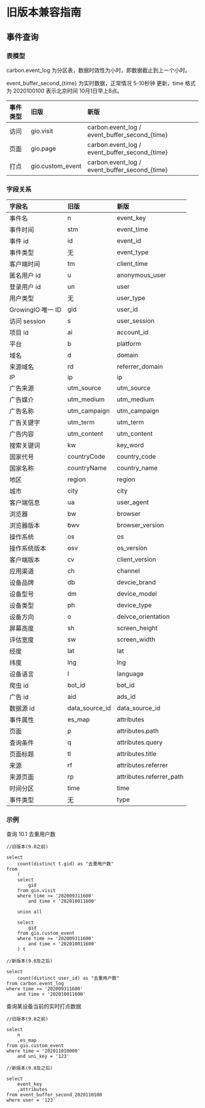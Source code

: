 # 旧版本兼容指南

## 事件查询

### 表模型

carbon.event\_log 为分区表，数据时效性为小时，即数据截止到上一个小时。

event\_buffer\_second\_{time} 为实时数据，正常情况 5-10秒钟 更新，time 格式为 2020100100 表示北京时间 10月1日早上8点。

| **事件类型** | **旧版** | **新版** |
| :--- | :--- | :--- |
| 访问 | gio.visit | carbon.event\_log / event\_buffer\_second\_{time} |
| 页面 | gio.page | carbon.event\_log / event\_buffer\_second\_{time} |
| 打点 | gio.custom\_event | carbon.event\_log / event\_buffer\_second\_{time} |

### 字段关系

| **字段名** | **旧版** | **新版** |
| :--- | :--- | :--- |
| 事件名 | n | event\_key |
| 事件时间 | stm | event\_time |
| 事件 id | id | event\_id |
| 事件类型 | 无 | event\_type |
| 客户端时间 | tm | client\_time |
| 匿名用户 id | u | anonymous\_user |
| 登录用户 id | un | user |
| 用户类型 | 无 | user\_type |
| GrowingIO 唯一 ID | gid | user\_id |
| 访问 session | s | user\_session |
| 项目 id | ai | account\_id |
| 平台 | b | platform |
| 域名 | d | domain |
| 来源域名 | rd | referrer\_domain |
| IP | ip | ip |
| 广告来源 | utm\_source | utm\_source |
| 广告媒介 | utm\_medium | utm\_medium |
| 广告名称 | utm\_campaign | utm\_campaign |
| 广告关键字 | utm\_term | utm\_term |
| 广告内容 | utm\_content | utm\_content |
| 搜索关键词 | kw | key\_word |
| 国家代号 | countryCode | country\_code |
| 国家名称 | countryName | country\_name |
| 地区 | region | region |
| 城市 | city | city |
| 客户端信息 | ua | user\_agent |
| 浏览器 | bw | browser |
| 浏览器版本 | bwv | browser\_version |
| 操作系统 | os | os |
| 操作系统版本 | osv | os\_version |
| 客户端版本 | cv | client\_version |
| 应用渠道 | ch | channel |
| 设备品牌 | db | devcie\_brand |
| 设备型号 | dm | device\_model |
| 设备类型 | ph | device\_type |
| 设备方向 | o | deivce\_orientation |
| 屏幕高度 | sh | screen\_height |
| 评估宽度 | sw | screen\_width |
| 经度 | lat | lat |
| 纬度 | lng | lng |
| 设备语言 | l | language |
| 爬虫 id | bot\_id | bot\_id |
| 广告 id | aid | ads\_id |
| 数据源 id | data\_source\_id | data\_source\_id |
| 事件属性 | es\_map | attributes |
| 页面 | p | attributes.path |
| 查询条件 | q | attributes.query |
| 页面标题 | tl | attributes.title |
| 来源 | rf | attributes.referrer |
| 来源页面 | rp | attributes.referrer\_path |
| 时间分区 | time | time |
| 事件类型 | 无 | type |

### 示例

查询 10.1 去重用户数

```text
//旧版本(9.0之前)

select
    count(distinct t.gid) as "去重用户数"
from 
    (
    select 
        gid 
    from gio.visit 
    where time >= '202009311600' 
        and time < '202010011600'
        
    union all
    
    select 
        gid 
    from gio.custom_event 
    where time >= '202009311600' 
        and time < '202010011600'
    ) t

//新版本(9.0及之后)

select 
    count(distinct user_id) as "去重用户数"
from carbon.event_log 
where time >= '202009311600' 
    and time < '202010011600'
```

查询某设备当前的实时打点数据

```text
//旧版本(9.0之前)

select 
    n
    ,es_map 
from gio.custom_event 
where time = '202011010000'
    and uni_key = '123'
    
//新版本(9.0及之后)

select 
    event_key
    ,attributes 
from event_buffer_second_2020110100 
where user = '123'
```

